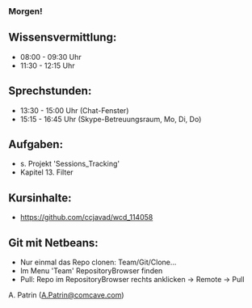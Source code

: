 ### Morgen!

## Wissensvermittlung:
- 08:00 - 09:30 Uhr
- 11:30 - 12:15 Uhr

## Sprechstunden:
- 13:30 - 15:00 Uhr (Chat-Fenster)
- 15:15 - 16:45 Uhr (Skype-Betreuungsraum, Mo, Di, Do)

## Aufgaben:

- s. Projekt 'Sessions_Tracking'
- Kapitel 13. Filter


## Kursinhalte:
- https://github.com/ccjavad/wcd_114058

## Git mit Netbeans:
- Nur einmal das Repo clonen: Team/Git/Clone...
- Im Menu 'Team' RepositoryBrowser finden
- Pull: Repo im RepositoryBrowser rechts anklicken -> Remote -> Pull


A. Patrin (A.Patrin@comcave.com)

